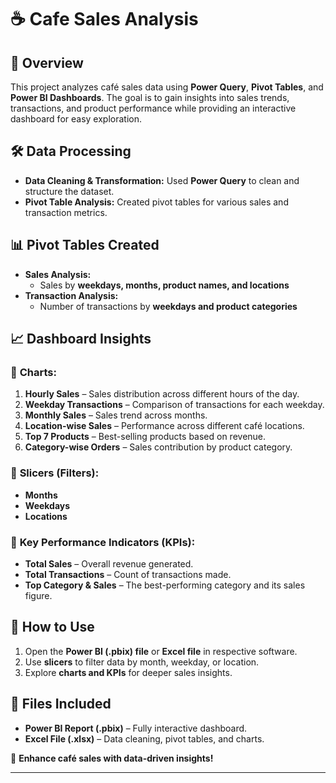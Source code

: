 # ☕ Cafe Sales Analysis  

## 📌 Overview  
This project analyzes café sales data using **Power Query**, **Pivot Tables**, and **Power BI Dashboards**. The goal is to gain insights into sales trends, transactions, and product performance while providing an interactive dashboard for easy exploration.  

## 🛠 Data Processing  
- **Data Cleaning & Transformation:** Used **Power Query** to clean and structure the dataset.  
- **Pivot Table Analysis:** Created pivot tables for various sales and transaction metrics.  

## 📊 Pivot Tables Created  
- **Sales Analysis:**  
  - Sales by **weekdays, months, product names, and locations**  
- **Transaction Analysis:**  
  - Number of transactions by **weekdays and product categories**  

## 📈 Dashboard Insights  
### 🔹 **Charts:**  
1. **Hourly Sales** – Sales distribution across different hours of the day.  
2. **Weekday Transactions** – Comparison of transactions for each weekday.  
3. **Monthly Sales** – Sales trend across months.  
4. **Location-wise Sales** – Performance across different café locations.  
5. **Top 7 Products** – Best-selling products based on revenue.  
6. **Category-wise Orders** – Sales contribution by product category.  

### 🔹 **Slicers (Filters):**  
- **Months**  
- **Weekdays**  
- **Locations**  

### 🔹 **Key Performance Indicators (KPIs):**  
- **Total Sales** – Overall revenue generated.  
- **Total Transactions** – Count of transactions made.  
- **Top Category & Sales** – The best-performing category and its sales figure.  

## 🚀 How to Use  
1. Open the **Power BI (.pbix) file** or **Excel file** in respective software.  
2. Use **slicers** to filter data by month, weekday, or location.  
3. Explore **charts and KPIs** for deeper sales insights.  

## 📂 Files Included  
- **Power BI Report (.pbix)** – Fully interactive dashboard.  
- **Excel File (.xlsx)** – Data cleaning, pivot tables, and charts.  

📢 **Enhance café sales with data-driven insights!**  

---
